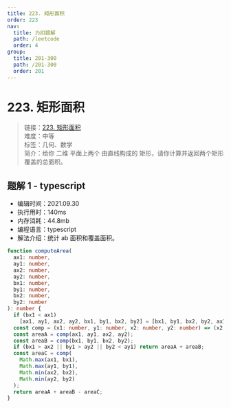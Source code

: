 ```yaml
---
title: 223. 矩形面积
order: 223
nav:
  title: 力扣题解
  path: /leetcode
  order: 4
group:
  title: 201-300
  path: /201-300
  order: 201
---
```


# 223. 矩形面积

> 链接：[223. 矩形面积](https://leetcode-cn.com/problems/rectangle-area/)  
> 难度：中等  
> 标签：几何、数学  
> 简介：给你 二维 平面上两个 由直线构成的 矩形，请你计算并返回两个矩形覆盖的总面积。

## 题解 1 - typescript

- 编辑时间：2021.09.30
- 执行用时：140ms
- 内存消耗：44.8mb
- 编程语言：typescript
- 解法介绍：统计 ab 面积和覆盖面积。

```typescript
function computeArea(
  ax1: number,
  ay1: number,
  ax2: number,
  ay2: number,
  bx1: number,
  by1: number,
  bx2: number,
  by2: number
): number {
  if (bx1 < ax1)
    [ax1, ay1, ax2, ay2, bx1, by1, bx2, by2] = [bx1, by1, bx2, by2, ax1, ay1, ax2, ay2];
  const comp = (x1: number, y1: number, x2: number, y2: number) => (x2 - x1) * (y2 - y1);
  const areaA = comp(ax1, ay1, ax2, ay2);
  const areaB = comp(bx1, by1, bx2, by2);
  if (bx1 > ax2 || by1 > ay2 || by2 < ay1) return areaA + areaB;
  const areaC = comp(
    Math.max(ax1, bx1),
    Math.max(ay1, by1),
    Math.min(ax2, bx2),
    Math.min(ay2, by2)
  );
  return areaA + areaB - areaC;
}
```
